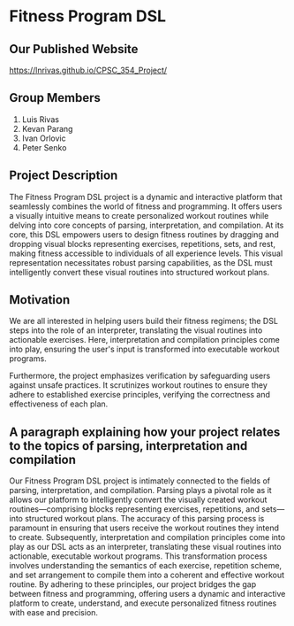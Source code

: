 # Fitness Program DSL

## Our Published Website
https://lnrivas.github.io/CPSC_354_Project/

## Group Members
1. Luis Rivas
2. Kevan Parang
3. Ivan Orlovic
4. Peter Senko

## Project Description
The Fitness Program DSL project is a dynamic and interactive platform that seamlessly combines the world of fitness and programming. It offers users a visually intuitive means to create personalized workout routines while delving into core concepts of parsing, interpretation, and compilation. At its core, this DSL empowers users to design fitness routines by dragging and dropping visual blocks representing exercises, repetitions, sets, and rest, making fitness accessible to individuals of all experience levels. This visual representation necessitates robust parsing capabilities, as the DSL must intelligently convert these visual routines into structured workout plans.

## Motivation
We are all interested in helping users build their fitness regimens; the DSL steps into the role of an interpreter, translating the visual routines into actionable exercises. Here, interpretation and compilation principles come into play, ensuring the user's input is transformed into executable workout programs.

Furthermore, the project emphasizes verification by safeguarding users against unsafe practices. It scrutinizes workout routines to ensure they adhere to established exercise principles, verifying the correctness and effectiveness of each plan.

## A paragraph explaining how your project relates to the topics of parsing, interpretation and compilation
Our Fitness Program DSL project is intimately connected to the fields of parsing, interpretation, and compilation. Parsing plays a pivotal role as it allows our platform to intelligently convert the visually created workout routines—comprising blocks representing exercises, repetitions, and sets—into structured workout plans. The accuracy of this parsing process is paramount in ensuring that users receive the workout routines they intend to create. Subsequently, interpretation and compilation principles come into play as our DSL acts as an interpreter, translating these visual routines into actionable, executable workout programs. This transformation process involves understanding the semantics of each exercise, repetition scheme, and set arrangement to compile them into a coherent and effective workout routine. By adhering to these principles, our project bridges the gap between fitness and programming, offering users a dynamic and interactive platform to create, understand, and execute personalized fitness routines with ease and precision.
